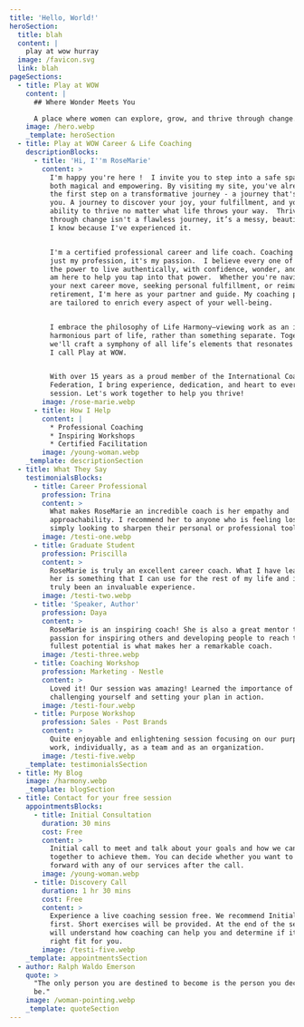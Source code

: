 ```yaml
---
title: 'Hello, World!'
heroSection:
  title: blah
  content: |
    play at wow hurray
  image: /favicon.svg
  link: blah
pageSections:
  - title: Play at WOW
    content: |
      ## Where Wonder Meets You

      A place where women can explore, grow, and thrive through change.
    image: /hero.webp
    _template: heroSection
  - title: Play at WOW Career & Life Coaching
    descriptionBlocks:
      - title: 'Hi, I''m RoseMarie'
        content: >
          I'm happy you're here !  I invite you to step into a safe space that's
          both magical and empowering. By visiting my site, you've already taken
          the first step on a transformative journey - a journey that's about
          you. A journey to discover your joy, your fulfillment, and your
          ability to thrive no matter what life throws your way.  Thriving
          through change isn't a flawless journey, it’s a messy, beautiful one.
          I know because I've experienced it.


          I'm a certified professional career and life coach. Coaching is not
          just my profession, it's my passion.  I believe every one of us has
          the power to live authentically, with confidence, wonder, and joy.  I
          am here to help you tap into that power.  Whether you're navigating
          your next career move, seeking personal fulfillment, or reimagining
          retirement, I'm here as your partner and guide. My coaching programs
          are tailored to enrich every aspect of your well-being.


          I embrace the philosophy of Life Harmony—viewing work as an integral,
          harmonious part of life, rather than something separate. Together,
          we'll craft a symphony of all life’s elements that resonates with what
          I call Play at WOW.


          With over 15 years as a proud member of the International Coaching
          Federation, I bring experience, dedication, and heart to every
          session. Let's work together to help you thrive!
        image: /rose-marie.webp
      - title: How I Help
        content: |
          * Professional Coaching
          * Inspiring Workshops
          * Certified Facilitation
        image: /young-woman.webp
    _template: descriptionSection
  - title: What They Say
    testimonialsBlocks:
      - title: Career Professional
        profession: Trina
        content: >
          What makes RoseMarie an incredible coach is her empathy and
          approachability. I recommend her to anyone who is feeling lost, or
          simply looking to sharpen their personal or professional toolkit.
        image: /testi-one.webp
      - title: Graduate Student
        profession: Priscilla
        content: >
          RoseMarie is truly an excellent career coach. What I have learnt from
          her is something that I can use for the rest of my life and it has
          truly been an invaluable experience.
        image: /testi-two.webp
      - title: 'Speaker, Author'
        profession: Daya
        content: >
          RoseMarie is an inspiring coach! She is also a great mentor to me. Her
          passion for inspiring others and developing people to reach their
          fullest potential is what makes her a remarkable coach.
        image: /testi-three.webp
      - title: Coaching Workshop
        profession: Marketing - Nestle
        content: >
          Loved it! Our session was amazing! Learned the importance of
          challenging yourself and setting your plan in action.
        image: /testi-four.webp
      - title: Purpose Workshop
        profession: Sales - Post Brands
        content: >
          Quite enjoyable and enlightening session focusing on our purpose at
          work, individually, as a team and as an organization.
        image: /testi-five.webp
    _template: testimonialsSection
  - title: My Blog
    image: /harmony.webp
    _template: blogSection
  - title: Contact for your free session
    appointmentsBlocks:
      - title: Initial Consultation
        duration: 30 mins
        cost: Free
        content: >
          Initial call to meet and talk about your goals and how we can work
          together to achieve them. You can decide whether you want to move
          forward with any of our services after the call.
        image: /young-woman.webp
      - title: Discovery Call
        duration: 1 hr 30 mins
        cost: Free
        content: >
          Experience a live coaching session free. We recommend Initial Consult
          first. Short exercises will be provided. At the end of the session you
          will understand how coaching can help you and determine if it is a
          right fit for you.
        image: /testi-five.webp
    _template: appointmentsSection
  - author: Ralph Waldo Emerson
    quote: >
      "The only person you are destined to become is the person you decide to
      be."
    image: /woman-pointing.webp
    _template: quoteSection
---
```


